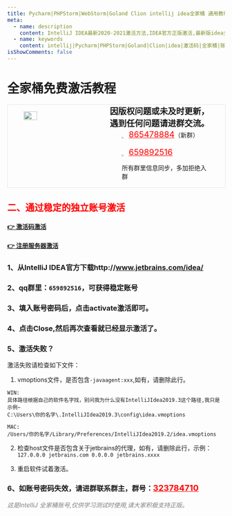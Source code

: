 ```yaml
---
title: Pycharm|PHPStorm|WebStorm|Goland Clion intellij idea全家桶 通用教程 License Server 激活教程
meta:
  - name: description
    content: IntelliJ IDEA最新2020-2021激活方法,IDEA官方正版激活,最新版idea全家桶激活码jetbrains稳定账号激活教程
  - name: keywords
    content: intellij|Pycharm|PHPStorm|Goland|Clion|idea|激活码|全家桶|账号激活|通用教程|License|Server|激活教程|IDEA最新2020-2021激活方法
isShowComments: false
---
```


# 全家桶免费激活教程

<!-- QQ卡片 -->
<div style="width:100%;display:flex;justify-content:space-around;border:1px solid #E5E5E4;">
  <img style="width:25%;padding-top:15px;" src="/images/jetbrains/jetbrains2.jpeg" onclick="window.open('http://shang.qq.com/wpa/qunwpa?idkey=ae59f469b427c038c95f118ceeefc6f9eba7a9d90ce9aae72bde58d09cc1013b', '_blank');" />

  <div style="display:flex;flex-direction:column;justify-content:space-around;">
    <div style="font-size:1.2rem;font-weight:bold;">
      <div>因版权问题或未及时更新，</div>
      <div>遇到任何问题请进群交流。</div>
    </div>
    <div style="padding-left:12%;position:relative;">
      <div>
      <img style="width:6%;position:relative;top:3px;cursor:pointer;" src="https://i.loli.net/2019/11/23/U3qbMEuC9n6YBRA.png" onclick="window.open('http://shang.qq.com/wpa/qunwpa?idkey=22ed6bd53a50f9764493ef41746bfb3006123cbe097729a106fee0c46b6e0b9e', '_blank');" />
      <a href="//shang.qq.com/wpa/qunwpa?idkey=ae59f469b427c038c95f118ceeefc6f9eba7a9d90ce9aae72bde58d09cc1013b" style="font-size:1.2rem;text-decoration:underline;color:red;" target="_blank">865478884</a>（新群）
      </div>
      <div>
      <br>
      <img style="width:6%;position:relative;top:3px;cursor:pointer;" src="https://i.loli.net/2019/11/23/U3qbMEuC9n6YBRA.png" onclick="window.open('http://shang.qq.com/wpa/qunwpa?idkey=22ed6bd53a50f9764493ef41746bfb3006123cbe097729a106fee0c46b6e0b9e', '_blank');" />
      <a href="http://shang.qq.com/wpa/qunwpa?idkey=22ed6bd53a50f9764493ef41746bfb3006123cbe097729a106fee0c46b6e0b9e" style="font-size:1.2rem;text-decoration:underline;color:red;" target="_blank">659892516</a>
      <p>所有群里信息同步，多加拒绝入群</p>
      </div>
    </div>
  </div>
</div>

## <font color="red">二、通过稳定的独立账号激活</font>

#### [👉 激活码激活](/Jet/cdkey "激活码激活")

#### [👉 注册服务器激活](/Jet/server "注册服务器激活")

### 1、从IntelliJ IDEA官方下载http://www.jetbrains.com/idea/

### 2、qq群里：`659892516`，可获得稳定账号


<!-- >账号：20202156 <br>
密码：My1562020 -->

### 3、填入账号密码后，点击activate激活即可。

### 4、点击Close,然后再次查看就已经显示激活了。

### 5、激活失败？

激活失败请检查如下文件：

1. vmoptions文件，是否包含`-javaagent:xxx`,如有，请删除此行。

```
WIN:
具体路径根据自己的软件名字找，别问我为什么没有IntelliJIdea2019.3这个路径,我只是示例~
C:\Users\你的名字\.IntelliJIdea2019.3\config\idea.vmoptions

MAC:
/Users/你的名字/Library/Preferences/IntelliJIdea2019.2/idea.vmoptions
```

2. 检查host文件是否包含关于jetbrains的代理，如有，请删除此行，示例：<br>
`127.0.0.0 jetbrains.com 0.0.0.0 jetbrains.xxxx`

3. 重启软件试着激活。

### 6、如账号密码失效，请进群联系群主，群号：<a href="http://shang.qq.com/wpa/qunwpa?idkey=22ed6bd53a50f9764493ef41746bfb3006123cbe097729a106fee0c46b6e0b9e" style="font-size:1.2rem;text-decoration:underline;color:red;" target="_blank">323784710</a>

<i style="color:gray;">这是IntelliJ 全家桶账号,仅供学习测试时使用,请大家积极支持正版。</i> 

